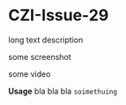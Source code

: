 # CZI-Issue-29

long text description

some screenshot

some video

**Usage**
bla bla bla 
```soimethuing ```
